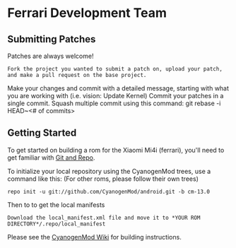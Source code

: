 Ferrari Development Team
===========

Submitting Patches
------------------
Patches are always welcome!  

    Fork the project you wanted to submit a patch on, upload your patch, and make a pull request on the base project.

Make your changes and commit with a detailed message, starting with what you are working with (i.e. vision: Update Kernel)
Commit your patches in a single commit. Squash multiple commit using this command: git rebase -i HEAD~<# of commits>


Getting Started
---------------

To get started on building a rom for the Xiaomi Mi4i (ferrari), you'll need to get
familiar with [Git and Repo](http://source.android.com/source/using-repo.html).

To initialize your local repository using the CyanogenMod trees, use a command like this:
(For other roms, please follow their own trees)

    repo init -u git://github.com/CyanogenMod/android.git -b cm-13.0

Then to to get the local manifests

    Download the local_manifest.xml file and move it to *YOUR ROM DIRECTORY*/.repo/local_manifest

Please see the [CyanogenMod Wiki](http://wiki.cyanogenmod.org/) for building instructions.

